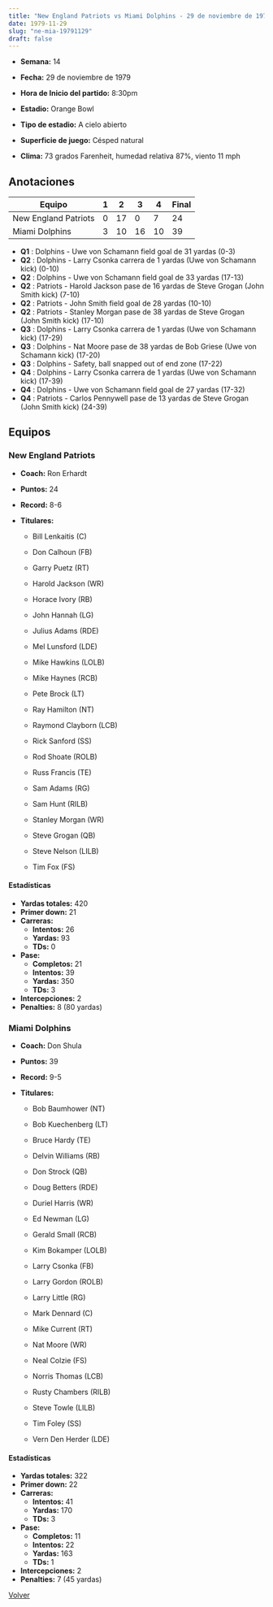 ```yaml
---
title: "New England Patriots vs Miami Dolphins - 29 de noviembre de 1979"
date: 1979-11-29
slug: "ne-mia-19791129"
draft: false
---
```


* **Semana:** 14
* **Fecha:** 29 de noviembre de 1979

* **Hora de Inicio del partido:** 8:30pm
* **Estadio:** Orange Bowl
* **Tipo de estadio:** A cielo abierto
* **Superficie de juego:** Césped natural
* **Clima:** 73 grados Farenheit, humedad relativa 87%, viento 11 mph





## Anotaciones
| Equipo | 1 | 2 | 3 | 4 | Final |
|--------|---|---|---|---|-------|
| New England Patriots  | 0 | 17 | 0 | 7  | 24 |
| Miami Dolphins  | 3 | 10 | 16 | 10  | 39 |
* **Q1** : Dolphins - Uwe von Schamann field goal de 31 yardas (0-3)
* **Q2** : Dolphins - Larry Csonka carrera de 1 yardas (Uwe von Schamann kick) (0-10)
* **Q2** : Dolphins - Uwe von Schamann field goal de 33 yardas (17-13)
* **Q2** : Patriots - Harold Jackson pase de 16 yardas de Steve Grogan (John Smith kick) (7-10)
* **Q2** : Patriots - John Smith field goal de 28 yardas (10-10)
* **Q2** : Patriots - Stanley Morgan pase de 38 yardas de Steve Grogan (John Smith kick) (17-10)
* **Q3** : Dolphins - Larry Csonka carrera de 1 yardas (Uwe von Schamann kick) (17-29)
* **Q3** : Dolphins - Nat Moore pase de 38 yardas de Bob Griese (Uwe von Schamann kick) (17-20)
* **Q3** : Dolphins - Safety, ball snapped out of end zone (17-22)
* **Q4** : Dolphins - Larry Csonka carrera de 1 yardas (Uwe von Schamann kick) (17-39)
* **Q4** : Dolphins - Uwe von Schamann field goal de 27 yardas (17-32)
* **Q4** : Patriots - Carlos Pennywell pase de 13 yardas de Steve Grogan (John Smith kick) (24-39)


## Equipos


### New England Patriots
* **Coach:** Ron Erhardt
* **Puntos:** 24
* **Record:** 8-6
* **Titulares:** 

  * Bill Lenkaitis (C) 

  * Don Calhoun (FB) 

  * Garry Puetz (RT) 

  * Harold Jackson (WR) 

  * Horace Ivory (RB) 

  * John Hannah (LG) 

  * Julius Adams (RDE) 

  * Mel Lunsford (LDE) 

  * Mike Hawkins (LOLB) 

  * Mike Haynes (RCB) 

  * Pete Brock (LT) 

  * Ray Hamilton (NT) 

  * Raymond Clayborn (LCB) 

  * Rick Sanford (SS) 

  * Rod Shoate (ROLB) 

  * Russ Francis (TE) 

  * Sam Adams (RG) 

  * Sam Hunt (RILB) 

  * Stanley Morgan (WR) 

  * Steve Grogan (QB) 

  * Steve Nelson (LILB) 

  * Tim Fox (FS) 

#### Estadísticas
* **Yardas totales:** 420
* **Primer down:** 21
* **Carreras:**
  * **Intentos:** 26
  * **Yardas:** 93
  * **TDs:** 0
* **Pase:**
  * **Completos:** 21
  * **Intentos:** 39
  * **Yardas:** 350
  * **TDs:** 3
* **Intercepciones:** 2
* **Penalties:** 8 (80 yardas)

### Miami Dolphins
* **Coach:** Don Shula
* **Puntos:** 39
* **Record:** 9-5
* **Titulares:** 

  * Bob Baumhower (NT) 

  * Bob Kuechenberg (LT) 

  * Bruce Hardy (TE) 

  * Delvin Williams (RB) 

  * Don Strock (QB) 

  * Doug Betters (RDE) 

  * Duriel Harris (WR) 

  * Ed Newman (LG) 

  * Gerald Small (RCB) 

  * Kim Bokamper (LOLB) 

  * Larry Csonka (FB) 

  * Larry Gordon (ROLB) 

  * Larry Little (RG) 

  * Mark Dennard (C) 

  * Mike Current (RT) 

  * Nat Moore (WR) 

  * Neal Colzie (FS) 

  * Norris Thomas (LCB) 

  * Rusty Chambers (RILB) 

  * Steve Towle (LILB) 

  * Tim Foley (SS) 

  * Vern Den Herder (LDE) 

#### Estadísticas
* **Yardas totales:** 322
* **Primer down:** 22
* **Carreras:**
  * **Intentos:** 41
  * **Yardas:** 170
  * **TDs:** 3
* **Pase:**
  * **Completos:** 11
  * **Intentos:** 22
  * **Yardas:** 163
  * **TDs:** 1
* **Intercepciones:** 2
* **Penalties:** 7 (45 yardas)


[Volver](/historia/1979)
